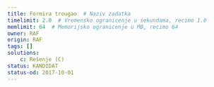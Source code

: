 ```yaml
---
title: Formira trougao  # Naziv zadatka
timelimit: 2.0  # Vremensko ogranicenje u sekundama, recimo 1.0
memlimit: 64  # Memorijsko ogranicenje u MB, recimo 64
owner: RAF
origin: RAF
tags: []
solutions:
    c: Rešenje (C)
status: KANDIDAT
status-od: 2017-10-01
---
```

